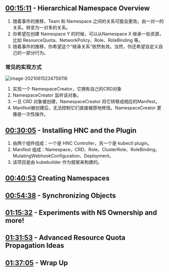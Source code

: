 ## [00:15:11](https://www.youtube.com/watch?v=zAtaJ0x-ZwY&list=PL7bmigfV0EqQzxcNpmcdTJ9eFRPBe-iZa&index=25&t=911s) - Hierarchical Namespace Overview 

1. 随着事件的推移，Team 和 Namespace 之间的关系可能会更改。由一对一的关系，转变为一对多的关系。
2. 你希望在创建 Namespace Y 的时候，可以从Namespace X 继承一些资源，比如 ResourceQuota、NetworkPolicy、Role、RoleBinding 等。
3. 随着事件的推移，你希望这个“继承关系”依然有效。当然，你还希望自定义自己的一部分行为。

### 常见的实现方式

![image-20210615234756116](https:\/\/raw.githubusercontent.com\/yandongxiao\/typera\/main/img/image-20210615234756116.png)

1. 实现一个 NamespaceCreator，它拥有自己的CRD对象
2. NamespaceCreator 监听该对象。
3. 一旦 CRD 对象被创建，NamespaceCreator 将它转移成相应的Manifest。
4. Manifest被创建后，无法控制它们直接被原地修改。NamespaceCreator 更像是一次性操作。

## [00:30:05](https://www.youtube.com/watch?v=zAtaJ0x-ZwY&list=PL7bmigfV0EqQzxcNpmcdTJ9eFRPBe-iZa&index=25&t=1805s) - Installing HNC and the Plugin 

1. 由两个组件组成：一个是 HNC Controller，另一个是 kubectl plugin。
2. Manifest 组成：Namespace，CRD、Role、ClusterRole、RoleBinding、MutatingWebhookConfiguration、Deployment。
3. 该项目是由 kubebuilder 作为框架来构建的。

## [00:40:53](https://www.youtube.com/watch?v=zAtaJ0x-ZwY&list=PL7bmigfV0EqQzxcNpmcdTJ9eFRPBe-iZa&index=25&t=2453s) Creating Namespaces



## [00:54:38](https://www.youtube.com/watch?v=zAtaJ0x-ZwY&list=PL7bmigfV0EqQzxcNpmcdTJ9eFRPBe-iZa&index=25&t=3278s) - Synchronizing Objects

 

## [01:15:32](https://www.youtube.com/watch?v=zAtaJ0x-ZwY&list=PL7bmigfV0EqQzxcNpmcdTJ9eFRPBe-iZa&index=25&t=4532s) - Experiments with NS Ownership and more! 



## [01:31:53](https://www.youtube.com/watch?v=zAtaJ0x-ZwY&list=PL7bmigfV0EqQzxcNpmcdTJ9eFRPBe-iZa&index=25&t=5513s) - Advanced Resource Quota Propagation Ideas 



## [01:37:05](https://www.youtube.com/watch?v=zAtaJ0x-ZwY&list=PL7bmigfV0EqQzxcNpmcdTJ9eFRPBe-iZa&index=25&t=5825s) - Wrap Up